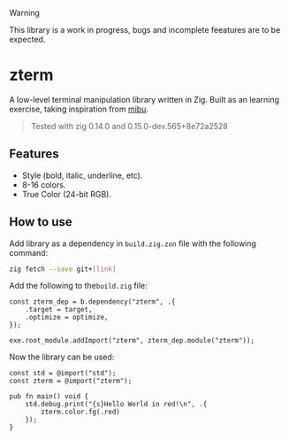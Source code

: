 > [!WARNING]
> This library is a work in progress, bugs and incomplete feeatures are to be expected.

# zterm
A low-level terminal manipulation library written in Zig. Built as an learning exercise, taking inspiration from [mibu](https://github.com/xyaman/mibu).

> Tested with zig 0.14.0 and 0.15.0-dev.565+8e72a2528

## Features

- Style (bold, italic, underline, etc).
- 8-16 colors.
- True Color (24-bit RGB).

## How to use

Add library as a dependency in `build.zig.zon` file with the 
following command:
```bash
zig fetch --save git+[link]
```

Add the following to the`build.zig` file:
```zig
const zterm_dep = b.dependency("zterm", .{
    .target = target,
    .optimize = optimize,
});

exe.root_module.addImport("zterm", zterm_dep.module("zterm"));
```

Now the library can be used:
```zig
const std = @import("std");
const zterm = @import("zterm");

pub fn main() void {
    std.debug.print("{s}Hello World in red!\n", .{
        zterm.color.fg(.red)
    });
}
```
